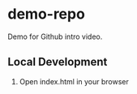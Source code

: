 # demo-repo
Demo for Github intro video.


## Local Development

1. Open index.html in your browser
